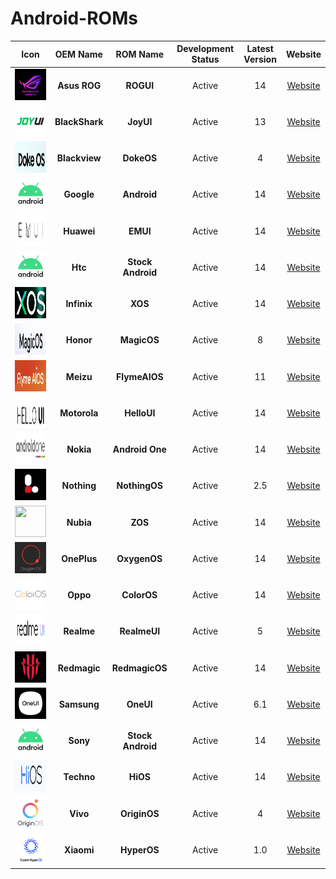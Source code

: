 # Android-ROMs

|                          Icon                           |    OEM Name    |     ROM Name      | Development Status | Latest Version |   Website   |
| :-----------------------------------------------------: | :------------: | :---------------: | :----------------: | :------------: | :---------: |
|   <img src="Icons/ROGUI.png" width="50" height="50">    |  **Asus ROG**  |     **ROGUI**     |       Active       |       14       | [Website]() |
|   <img src="Icons/JoyUI.png" width="50" height="50">    | **BlackShark** |     **JoyUI**     |       Active       |       13       | [Website]() |
|   <img src="Icons/DokeOS.png" width="50" height="50">   | **Blackview**  |    **DokeOS**     |       Active       |       4        | [Website]() |
|  <img src="Icons/Android.png" width="50" height="50">   |   **Google**   |    **Android**    |       Active       |       14       | [Website]() |
|    <img src="Icons/EMUI.png" width="50" height="50">    |   **Huawei**   |     **EMUI**      |       Active       |       14       | [Website]() |
|  <img src="Icons/Android.png" width="50" height="50">   |    **Htc**     | **Stock Android** |       Active       |       14       | [Website]() |
|    <img src="Icons/XOS.png" width="50" height="50">     |  **Infinix**   |      **XOS**      |       Active       |       14       | [Website]() |
|  <img src="Icons/MagicOS.png" width="50" height="50">   |   **Honor**    |    **MagicOS**    |       Active       |       8        | [Website]() |
| <img src="Icons/FlymeAIOS.png" width="50" height="50">  |   **Meizu**    |   **FlymeAIOS**   |       Active       |       11       | [Website]() |
|  <img src="Icons/HelloUI.png" width="50" height="50">   |  **Motorola**  |    **HelloUI**    |       Active       |       14       | [Website]() |
| <img src="Icons/AndroidOne.png" width="50" height="50"> |   **Nokia**    |  **Android One**  |       Active       |       14       | [Website]() |
| <img src="Icons/NothingOS.png" width="50" height="50">  |  **Nothing**   |   **NothingOS**   |       Active       |      2.5       | [Website]() |
|    <img src="Icons/ZOS.png" width="50" height="50">     |   **Nubia**    |      **ZOS**      |       Active       |       14       | [Website]() |
|  <img src="Icons/OxygenOS.png" width="50" height="50">  |  **OnePlus**   |   **OxygenOS**    |       Active       |       14       | [Website]() |
|  <img src="Icons/ColorOS.png" width="50" height="50">   |    **Oppo**    |    **ColorOS**    |       Active       |       14       | [Website]() |
|  <img src="Icons/RealmeUI.png" width="50" height="50">  |   **Realme**   |   **RealmeUI**    |       Active       |       5        | [Website]() |
| <img src="Icons/RedmagicOS.png" width="50" height="50"> |  **Redmagic**  |  **RedmagicOS**   |       Active       |       14       | [Website]() |
|   <img src="Icons/OneUI.png" width="50" height="50">    |  **Samsung**   |     **OneUI**     |       Active       |      6.1       | [Website]() |
|  <img src="Icons/Android.png" width="50" height="50">   |    **Sony**    | **Stock Android** |       Active       |       14       | [Website]() |
|    <img src="Icons/HiOS.png" width="50" height="50">    |   **Techno**   |     **HiOS**      |       Active       |       14       | [Website]() |
|  <img src="Icons/OriginOS.png" width="50" height="50">  |    **Vivo**    |   **OriginOS**    |       Active       |       4        | [Website]() |
|  <img src="Icons/HyperOS.png" width="50" height="50">   |   **Xiaomi**   |    **HyperOS**    |       Active       |      1.0       | [Website]() |
